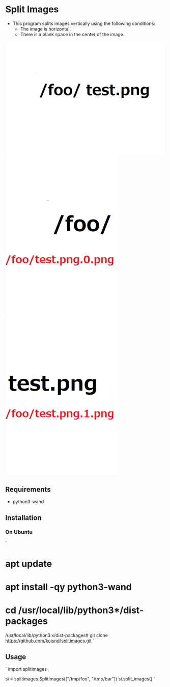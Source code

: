 # Split Images

* This program splits images vertically using the following conditions:
  * The image is horizontal.
  * There is a blank space in the center of the image.

![Original image](/test.png)
![Left image](/test.png.0.png)
![Right image](/test.png.1.png)

## Requirements

* python3-wand

## Installation

### On Ubuntu

`
# apt update
# apt install -qy python3-wand
# cd /usr/local/lib/python3*/dist-packages
/usr/local/lib/python3.x/dist-packages# git clone https://github.com/koisnd/splitimages.git
`

## Usage

`
import splitimages

si = splitimages.SplitImages(["/tmp/foo", "/tmp/bar"])
si.split_images()
`

